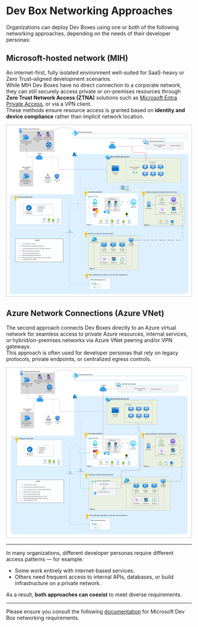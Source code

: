 # Dev Box Networking Approaches

Organizations can deploy Dev Boxes using one or both of the following networking approaches, depending on the needs of their developer personas:

## Microsoft-hosted network (MIH)
An internet-first, fully isolated environment well-suited for SaaS-heavy or Zero Trust–aligned development scenarios.  
While MIH Dev Boxes have no direct connection to a corporate network, they can still securely access private or on-premises resources through **Zero Trust Network Access (ZTNA)** solutions such as [Microsoft Entra Private Access](https://www.microsoft.com/en-gb/security/business/identity-access/microsoft-entra-private-access), or via a VPN client.  
These methods ensure resource access is granted based on **identity and device compliance** rather than implicit network location.

![MIH Architecture Diagram](../images/mih_devbox_single_region_secure_baseline.png)

## Azure Network Connections (Azure VNet)
The second approach connects Dev Boxes directly to an Azure virtual network for seamless access to private Azure resources, internal services, or hybrid/on-premises networks via Azure VNet peering and/or VPN gateways.  
This approach is often used for developer personas that rely on legacy protocols, private endpoints, or centralized egress controls.

![VNet Architecture Diagram](../images/nc_devbox_single_region_secure_baseline.png)

---

In many organizations, different developer personas require different access patterns — for example:
- Some work entirely with internet-based services.
- Others need frequent access to internal APIs, databases, or build infrastructure on a private network.

As a result, **both approaches can coexist** to meet diverse requirements.

---

Please ensure you consult the following [documentation](https://learn.microsoft.com/en-us/azure/dev-box/concept-dev-box-network-requirements) for Microsoft Dev Box networking requirements.